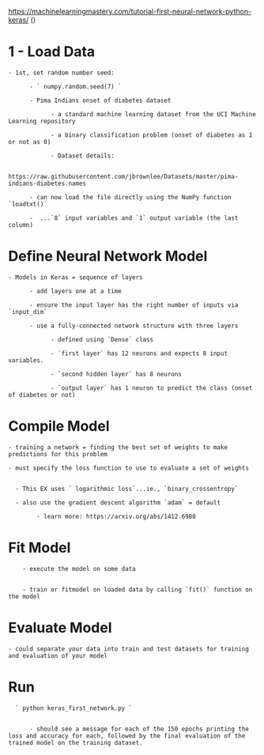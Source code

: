 
https://machinelearningmastery.com/tutorial-first-neural-network-python-keras/ ()

# 1 - Load Data

    - 1st, set random number seed:

          - ` numpy.random.seed(7) `

          - Pima Indians onset of diabetes dataset

                - a standard machine learning dataset from the UCI Machine Learning repository

                - a binary classification problem (onset of diabetes as 1 or not as 0)

                - Dataset details:

                  https://raw.githubusercontent.com/jbrownlee/Datasets/master/pima-indians-diabetes.names

          - can now load the file directly using the NumPy function `loadtxt()`

          -  ...`8` input variables and `1` output variable (the last column)


# Define Neural Network Model


    - Models in Keras = sequence of layers

          - add layers one at a time

          - ensure the input layer has the right number of inputs via `input_dim`

          - use a fully-connected network structure with three layers

                - defined using `Dense` class

                - `first layer` has 12 neurons and expects 8 input variables.

                - `second hidden layer` has 8 neurons

                - `output layer` has 1 neuron to predict the class (onset of diabetes or not)


# Compile Model

    - training a network = finding the best set of weights to make predictions for this problem

    - must specify the loss function to use to evaluate a set of weights


      - This EX uses ` logarithmic loss`...ie., `binary_crossentropy`

      - also use the gradient descent algorithm `adam` = default

            - learn more: https://arxiv.org/abs/1412.6980


# Fit Model


        - execute the model on some data


        - train or fitmodel on loaded data by calling `fit()` function on the model

# Evaluate Model        


    - could separate your data into train and test datasets for training and evaluation of your model



# Run

      ` python keras_first_network.py `


          - should see a message for each of the 150 epochs printing the loss and accuracy for each, followed by the final evaluation of the trained model on the training dataset.
